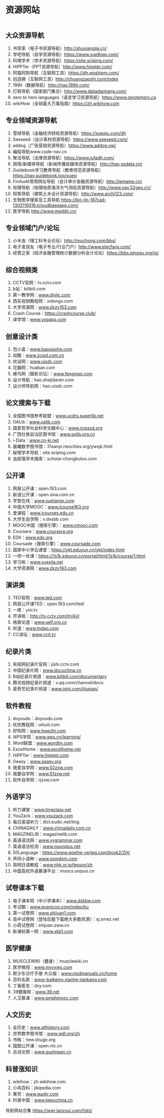 # 资源网站

```
```

## 大众资源导航

1. 书享家（电子书资源导航）http://shuxiangjia.cn/
2. 学吧导航（自学资源导航）https://www.xue8nav.com/
3. 科塔学术（学术资源导航）https://site.sciping.com/
4. HiPPTer（PPT资源导航）http://www.hippter.com/
5. 阿猫阿狗导航（互联网工具）https://dh.woshipm.com/
6. 创造狮（互联网工具）http://chuangzaoshi.com/index
7. 199it（数据导航）http://hao.199it.com/
8. 打假导航（国家部门集合）http://www.dajiadaohang.com/
9. zero to hero languages（语言学习资源导航）https://www.zerotohero.ca
10. wikiHow（全球最大万事指南）https://zh.wikihow.com

## 专业领域资源导航

1. 雪球导航（金融经济财经资源导航）https://xueqiu.com/dh
2. Seeseed（设计素材资源导航）https://www.seeseed.com/
3. addog（广告营销资源导航）https://www.addog.vip/
4. 编程导航www.code-nav.cn
5. 聚法导航（法律资源导航）https://www.jufadh.com/
6. 舆情/新媒体导航（新闻传播自媒体资源导航）http://hao.gsdata.cn/
7. Guidebook学习教育导航（教育师范资源导航）https://nav.guidebook.top/xuexi
8. FinAudit常用网址导航（会计审计金融资源导航）http://jemaine.cn/
9. 地理导航（地理地质海洋大气测绘资源导航）http://www.nav.52geo.cn/
10. 知筑导航（建筑土木设计资源导航）http://www.archi123.com/
11. 生物医学搜索及工具导航 https://bio-lin-187cad-1302119316.tcloudbaseapp.com/
12. 医学导航 http://www.meddir.cn/

## 专业领域门户/论坛

1. 小木虫（理工科专业论坛）http://muchong.com/bbs/
2. 电子发烧友（电子专业/行业门户）http://www.elecfans.com/
3. 经管之家（经济金融管理统计数据分析会计论坛）https://bbs.pinggu.org/jg/

## 综合视频类
1. CCTV官网：tv.cctv.com
1. b站：bilibili.com
1. 第一教学网：www.diyijc.com
1. 西东视频教程网：xidongv.com
1. 大学资源网：www.dxzy163.com
1. Crash Course：https://crashcourse.club/
1. 译学馆：www.yxgapp.com

## 创意设计类
1. 包小盒：www.baoxiaohe.com
1. 站酷：www.zcool.com.cn
1. 优设网：www.uisdc.com
1. 花瓣网：huaban.com
1. 蜂鸟网（摄影论坛）：www.fengniao.com
1. 设计导航：hao.shejidaren.com
1. 设计师导航网：hao.uisdc.com

## 论文搜索与下载
1. 全国图书馆参考联盟：www.ucdrs.superlib.net
1. OALib：www.oalib.com
1. 国家哲学社会科学文献中心：www.ncpssd.org
1. 广西壮族自治区图书馆：www.gxlib.org.cn
1. i-Data：www.cn-ki.net
1. 晨曦数字图书馆：31sanyi.neocities.org/ywsjk.html
1. 秘塔学术导航：site.sciping.com
1. 虫部落学术搜索：scholar.chongbuluo.com

## 公开课
1. 网易公开课：open.163.com
1. 新浪公开课：open.sina.com.cn
1. 学堂在线：www.xuetangx.com
1. 中国大学MOOC：www.icourse163.org
1. 爱课程：www.icourses.edu.cn
1. 大学生自学网：v.dxsbb.com
1. MOOC中国（搜索引擎）：www.cmooc.com
1. Coursera：www.coursera.org
1. EDX：www.edx.org
1. Coursade（搜索引擎）：www.coursade.com
1. 国家中小学云课堂：https://ykt.eduyun.cn/ykt/index.html
1. 一师一优课：https://1s1k.eduyun.cn/portal/html/1s1k/course/1.html
1. 学习啦：www.xuexila.net
1. 大学资源网：www.dxzy163.com

## 演讲类
1. TED官网：www.ted.com
1. 网易公开课TED：open.163.com/ted/
1. 一席：yixi.tv
1. 开讲啦：http://tv.cctv.com/lm/kjl/
1. 格致论道：www.self.org.cn
1. 听道：www.tndao.com
1. CC讲坛：www.ccjt.tv

## 纪录片类
1. 央视网纪录片官网：jishi.cctv.com
1. 中国纪录片网：www.docuchina.cn
1. B站纪录片频道：www.bilibili.com/documentary
1. 腾讯视频纪录片频道：v.qq.com/channel/doco
1. 爱奇艺纪录片频道：www.iqiyi.com/jilupian/

## 软件教程
1. doyoudo：doyoudo.com
1. 优优教程网：uiiiuiii.com
1. 好知网：www.howzhi.com
1. WPS学院：www.wps.cn/learning/
1. Word联盟：www.wordlm.com
1. ExcelHome：www.excelhome.net
1. HiPPTer：www.hippter.com
1. Oeasy：www.oeasy.org
1. 我爱自学网：www.52zxw.com
1. 我要自学网：www.51zxw.net
1. 软件自学网：rjzxw.com

## 外语学习
1. 听力课堂：www.tingclass.net
1. YouZack：www.youzack.com
1. 每日英语听力：dict.eudic.net/ting
1. CHINADAILY：www.chinadaily.com.cn
1. MAGZINELIB：magazinelib.com
1. 英语语法网：www.yygrammar.com
1. 英语语法检测：www.nounplus.net
1. 50Language：https://www.goethe-verlag.com/book2/ZH/
1. 声同小语种：www.somdom.com
1. 简明日语教程：www.nhk.or.jp/lesson/zh
1. 中国高校外语慕课平台：moocs.unipus.cn

## 试卷课本下载
1. 电子课本网（中小学课本）：www.dzkbw.com
1. 考试酷：www.examcoo.com/index/ku
1. 第一试卷网：www.shijuan1.com
1. 高中试卷网（登陆后能下载绝大多数资源）：sj.smez.net
1. 小荷试卷网：shijuan.zww.cn
1. 新课标第一网：www.xkb1.com

## 医学健康
1. MUSCLEWIKI（健身）：musclewiki.cn
1. 医学微视：www.mvyxws.com
1. 默沙东诊疗手册 大众版：www.msdmanuals.cn/home
1. 百科名医：www-baikemy.xiaohe-jiankang.com
1. 丁香医生：dxy.com
1. 39健康网：www.39.net
1. 人卫慕课：www.pmphmooc.com

## 人文历史
1. 全历史：www.allhistory.com
1. 世界数字图书馆：www.wdl.org/zh
1. 书格：new.shuge.org
1. 国图公开课：open.nlc.cn
1. 古诗文网：www.gushiwen.cn

## 科普涨知识
1. wikihow：zh.wikihow.com
1. 小鸡百科：jikipedia.com
1. 果壳：www.guokr.com
1. 科普中国：www.kepuchina.cn

导航网站合集 https://wwr.lanzoui.com/fzklz